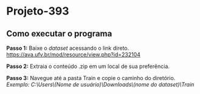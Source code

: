 # Projeto-393

## Como executar o programa

**Passo 1:** Baixe o *dataset* acessando o link direto.
https://ava.ufv.br/mod/resource/view.php?id=232104

**Passo 2:** Extraia o conteúdo .zip em um local de sua preferência.

**Passo 3:** Navegue até a pasta Train e copie o caminho do diretório. *Exemplo: C:\Users\\(Nome de usuário)\Downloads\\(nome do dataset)\Train*
